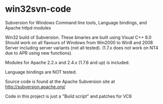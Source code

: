 # win32svn-code
Subversion for Windows Command line tools, Language bindings, and Apache httpd modules

Win32 build of Subversion. These binaries are built using Visual C++ 6.0 Should work on all flavours of Windows from Win2000 to Win8 and 2008 Server including server variants (not all tested). 
(1.7.x does not work on NT4 due to APR using new functions).

Modules for Apache 2.2.x and 2.4.x (1.7.6 and up) is included.

Language bindings are NOT tested.

Source code is found at the Apache Subversion site at http://subversion.apache.org/ 

Code in this project is just a "Build script" and patches for VC6

